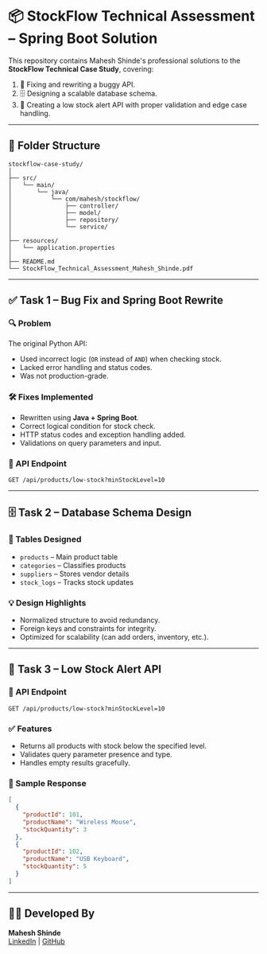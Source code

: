 
# 📦 StockFlow Technical Assessment – Spring Boot Solution

This repository contains Mahesh Shinde's professional solutions to the **StockFlow Technical Case Study**, covering:

1. 🔧 Fixing and rewriting a buggy API.
2. 🗄️ Designing a scalable database schema.
3. 🚨 Creating a low stock alert API with proper validation and edge case handling.

---

## 📁 Folder Structure

```
stockflow-case-study/
│
├── src/
│   └── main/
│       └── java/
│           └── com/mahesh/stockflow/
│               ├── controller/
│               ├── model/
│               ├── repository/
│               └── service/
│
├── resources/
│   └── application.properties
│
├── README.md
└── StockFlow_Technical_Assessment_Mahesh_Shinde.pdf
```

---

## ✅ Task 1 – Bug Fix and Spring Boot Rewrite

### 🔍 Problem

The original Python API:
- Used incorrect logic (`OR` instead of `AND`) when checking stock.
- Lacked error handling and status codes.
- Was not production-grade.

### 🛠️ Fixes Implemented

- Rewritten using **Java + Spring Boot**.
- Correct logical condition for stock check.
- HTTP status codes and exception handling added.
- Validations on query parameters and input.

### 📡 API Endpoint

```
GET /api/products/low-stock?minStockLevel=10
```

---

## 🗄️ Task 2 – Database Schema Design

### 🧩 Tables Designed

- `products` – Main product table
- `categories` – Classifies products
- `suppliers` – Stores vendor details
- `stock_logs` – Tracks stock updates

### 💡 Design Highlights

- Normalized structure to avoid redundancy.
- Foreign keys and constraints for integrity.
- Optimized for scalability (can add orders, inventory, etc.).

---

## 🚨 Task 3 – Low Stock Alert API

### 📡 API Endpoint

```
GET /api/products/low-stock?minStockLevel=10
```

### ✅ Features

- Returns all products with stock below the specified level.
- Validates query parameter presence and type.
- Handles empty results gracefully.

### 🧪 Sample Response

```json
[
  {
    "productId": 101,
    "productName": "Wireless Mouse",
    "stockQuantity": 3
  },
  {
    "productId": 102,
    "productName": "USB Keyboard",
    "stockQuantity": 5
  }
]
```

---

## 👨‍💻 Developed By

**Mahesh Shinde**  
[LinkedIn](https://www.linkedin.com/in/maheshshinde9100) | [GitHub](https://github.com/maheshshinde9100)

